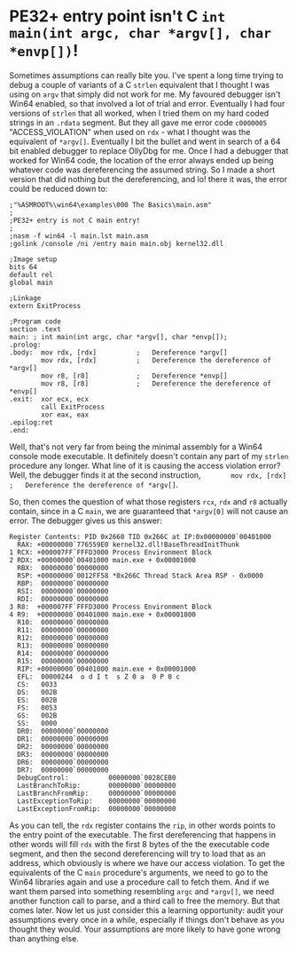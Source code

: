 # PE32+ entry point isn't C `int main(int argc, char *argv[], char *envp[])`!

Sometimes assumptions can really bite you. I've spent a long time trying to debug a couple of variants of a C `strlen` equivalent that I thought I was using on `argv` that simply did not work for me. My favoured debugger isn't Win64 enabled, so that involved a lot of trial and error. Eventually I had four versions of `strlen` that all worked, when I tried them on my hard coded strings in an `.rdata` segment. But they all gave me error code `c0000005` "ACCESS_VIOLATION" when used on `rdx` - what I thought was the equivalent of `*argv[]`. Eventually I bit the bullet and went in search of a 64 bit enabled debugger to replace OllyDbg for me. Once I had a debugger that worked for Win64 code, the location of the error always ended up being whatever code was dereferencing the assumed string. So I made a short version that did nothing but the dereferencing, and lo! there it was, the error could be reduced down to:

```Assembly
;"%ASMROOT%\win64\examples\000 The Basics\main.asm"
;
;PE32+ entry is not C main entry!
;
;nasm -f win64 -l main.lst main.asm
;golink /console /ni /entry main main.obj kernel32.dll

;Image setup
bits 64
default rel
global main

;Linkage
extern ExitProcess

;Program code
section .text
main: ; int main(int argc, char *argv[], char *envp[]);
.prolog:
.body:  mov rdx, [rdx]          ;   Dereference *argv[]
        mov rdx, [rdx]          ;   Dereference the dereference of *argv[] 
        mov r8, [r8]            ;   Dereference *envp[]
        mov r8, [r8]            ;   Dereference the dereference of *envp[] 
.exit:  xor ecx, ecx
        call ExitProcess
        xor eax, eax
.epilog:ret
.end:
```

Well, that's not very far from being the minimal assembly for a Win64 console mode executable. It definitely doesn't contain any part of my `strlen` procedure any longer. What line of it is causing the access violation error? Well, the debugger finds it at the second instruction, `        mov rdx, [rdx]          ;   Dereference the dereference of *argv[] `.

So, then comes the question of what those registers `rcx`, `rdx` and `r8` actually contain, since in a C `main`, we are guaranteed that `*argv[0]` will not cause an error. The debugger gives us this answer:

```Assembly
Register Contents: PID 0x2660 TID 0x266C at IP:0x00000000`00401000
  RAX: +00000000`776559E0 kernel32.dll!BaseThreadInitThunk
1 RCX: +000007FF`FFFD3000 Process Environment Block
2 RDX: +00000000`00401000 main.exe + 0x00001000
  RBX:  00000000`00000000
  RSP: +00000000`0012FF58 *0x266C Thread Stack Area RSP - 0x0000
  RBP:  00000000`00000000
  RSI:  00000000`00000000
  RDI:  00000000`00000000
3 R8:  +000007FF`FFFD3000 Process Environment Block
4 R9:  +00000000`00401000 main.exe + 0x00001000
  R10:  00000000`00000000
  R11:  00000000`00000000
  R12:  00000000`00000000
  R13:  00000000`00000000
  R14:  00000000`00000000
  R15:  00000000`00000000
  RIP: +00000000`00401000 main.exe + 0x00001000
  EFL:  00000244  o d I t  s Z 0 a  0 P 0 c 
  CS:   0033
  DS:   002B
  ES:   002B
  FS:   0053
  GS:   002B
  SS:   0000
  DR0:  00000000`00000000
  DR1:  00000000`00000000
  DR2:  00000000`00000000
  DR3:  00000000`00000000
  DR6:  00000000`00000000
  DR7:  00000000`00000000
  DebugControl:          00000000`0028CEB0
  LastBranchToRip:       00000000`00000000
  LastBranchFromRip:     00000000`00000000
  LastExceptionToRip:    00000000`00000000
  LastExceptionFromRip:  00000000`00000000
```

As you can tell, the `rdx` register contains the `rip`, in other words points to the entry point of the executable. The first dereferencing that happens in other words will fill `rdx` with the first 8 bytes of the the executable code segment, and then the second dereferencing will try to load that as an address, which obviously is where we have our access violation. To get the equivalents of the C `main` procedure's arguments, we need to go to the Win64 libraries again and use a procedure call to fetch them. And if we want them parsed into something resembling `argc` and `*argv[]`, we need another function call to parse, and a third call to free the memory. But that comes later. Now let us just consider this a learning opportunity: audit your assumptions every once in a while, especially if things don't behave as you thought they would. Your assumptions are more likely to have gone wrong than anything else.
